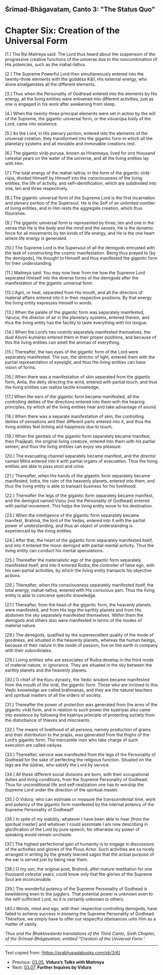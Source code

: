 <!-- zkid:  -->
## Śrīmad-Bhāgavatam, Canto 3: "The Status Quo" 
# Chapter Six: Creation of the Universal Form


[1.] The Ṛṣi Maitreya said: The Lord thus heard about the suspension of the progressive creative functions of the universe due to the noncombination of His potencies, such as the mahat-tattva.

[2.] The Supreme Powerful Lord then simultaneously entered into the twenty-three elements with the goddess Kālī, His external energy, who alone amalgamates all the different elements.

[3.] Thus when the Personality of Godhead entered into the elements by His energy, all the living entities were enlivened into different activities, just as one is engaged in his work after awakening from sleep.

[4.] When the twenty-three principal elements were set in action by the will of the Supreme, the gigantic universal form, or the viśvarūpa body of the Lord, came into existence.

[5.] As the Lord, in His plenary portion, entered into the elements of the universal creation, they transformed into the gigantic form in which all the planetary systems and all movable and immovable creations rest.

[6.] The gigantic virāṭ-puruṣa, known as Hiraṇmaya, lived for one thousand celestial years on the water of the universe, and all the living entities lay with Him.

[7.] The total energy of the mahat-tattva, in the form of the gigantic virāṭ-rūpa, divided Himself by Himself into the consciousness of the living entities, the life of activity, and self-identification, which are subdivided into one, ten and three respectively.

[8.] The gigantic universal form of the Supreme Lord is the first incarnation and plenary portion of the Supersoul. He is the Self of an unlimited number of living entities, and in Him rests the aggregate creation, which thus flourishes.

[9.] The gigantic universal form is represented by three, ten and one in the sense that He is the body and the mind and the senses, He is the dynamic force for all movements by ten kinds of life energy, and He is the one heart where life energy is generated.

[10.] The Supreme Lord is the Supersoul of all the demigods entrusted with the task of constructing the cosmic manifestation. Being thus prayed to [by the demigods], He thought to Himself and thus manifested the gigantic form for their understanding.

[11.] Maitreya said: You may now hear from me how the Supreme Lord separated Himself into the diverse forms of the demigods after the manifestation of the gigantic universal form.

[12.] Agni, or heat, separated from His mouth, and all the directors of material affairs entered into it in their respective positions. By that energy the living entity expresses himself in words.

[13.] When the palate of the gigantic form was separately manifested, Varuṇa, the director of air in the planetary systems, entered therein, and thus the living entity has the facility to taste everything with his tongue.

[14.] When the Lord’s two nostrils separately manifested themselves, the dual Aśvinī-kumāras entered them in their proper positions, and because of this the living entities can smell the aromas of everything.

[15.] Thereafter, the two eyes of the gigantic form of the Lord were separately manifested. The sun, the director of light, entered them with the partial representation of eyesight, and thus the living entities can have vision of forms.

[16.] When there was a manifestation of skin separated from the gigantic form, Anila, the deity directing the wind, entered with partial touch, and thus the living entities can realize tactile knowledge.

[17.] When the ears of the gigantic form became manifested, all the controlling deities of the directions entered into them with the hearing principles, by which all the living entities hear and take advantage of sound.

[18.] When there was a separate manifestation of skin, the controlling deities of sensations and their different parts entered into it, and thus the living entities feel itching and happiness due to touch.

[19.] When the genitals of the gigantic form separately became manifest, then Prajāpati, the original living creature, entered into them with his partial semen, and thus the living entities can enjoy sex pleasure.

[20.] The evacuating channel separately became manifest, and the director named Mitra entered into it with partial organs of evacuation. Thus the living entities are able to pass stool and urine.

[21.] Thereafter, when the hands of the gigantic form separately became manifested, Indra, the ruler of the heavenly planets, entered into them, and thus the living entity is able to transact business for his livelihood.

[22.] Thereafter the legs of the gigantic form separately became manifest, and the demigod named Viṣṇu [not the Personality of Godhead] entered with partial movement. This helps the living entity move to his destination.

[23.] When the intelligence of the gigantic form separately became manifest, Brahmā, the lord of the Vedas, entered into it with the partial power of understanding, and thus an object of understanding is experienced by the living entities.

[24.] After that, the heart of the gigantic form separately manifested itself, and into it entered the moon demigod with partial mental activity. Thus the living entity can conduct his mental speculations.

[25.] Thereafter the materialistic ego of the gigantic form separately manifested itself, and into it entered Rudra, the controller of false ego, with his own partial activities, by which the living entity transacts his objective actions.

[26.] Thereafter, when His consciousness separately manifested itself, the total energy, mahat-tattva, entered with His conscious part. Thus the living entity is able to conceive specific knowledge.

[27.] Thereafter, from the head of the gigantic form, the heavenly planets were manifested, and from His legs the earthly planets and from His abdomen the sky separately manifested themselves. Within them the demigods and others also were manifested in terms of the modes of material nature.

[28.] The demigods, qualified by the superexcellent quality of the mode of goodness, are situated in the heavenly planets, whereas the human beings, because of their nature in the mode of passion, live on the earth in company with their subordinates.

[29.] Living entities who are associates of Rudra develop in the third mode of material nature, or ignorance. They are situated in the sky between the earthly planets and the heavenly planets.

[30.] O chief of the Kuru dynasty, the Vedic wisdom became manifested from the mouth of the virāṭ, the gigantic form. Those who are inclined to this Vedic knowledge are called brāhmaṇas, and they are the natural teachers and spiritual masters of all the orders of society.

[31.] Thereafter the power of protection was generated from the arms of the gigantic virāṭ form, and in relation to such power the kṣatriyas also came into existence by following the kṣatriya principle of protecting society from the disturbance of thieves and miscreants.

[32.] The means of livelihood of all persons, namely production of grains and their distribution to the prajās, was generated from the thighs of the Lord’s gigantic form. The mercantile men who take charge of such execution are called vaiśyas.

[33.] Thereafter, service was manifested from the legs of the Personality of Godhead for the sake of perfecting the religious function. Situated on the legs are the śūdras, who satisfy the Lord by service.

[34.] All these different social divisions are born, with their occupational duties and living conditions, from the Supreme Personality of Godhead. Thus for unconditional life and self-realization one has to worship the Supreme Lord under the direction of the spiritual master.

[35.] O Vidura, who can estimate or measure the transcendental time, work and potency of the gigantic form manifested by the internal potency of the Supreme Personality of Godhead?

[36.] In spite of my inability, whatever I have been able to hear [from the spiritual master] and whatever I could assimilate I am now describing in glorification of the Lord by pure speech, for otherwise my power of speaking would remain unchaste.

[37.] The highest perfectional gain of humanity is to engage in discussions of the activities and glories of the Pious Actor. Such activities are so nicely arranged in writing by the greatly learned sages that the actual purpose of the ear is served just by being near them.

[38.] O my son, the original poet, Brahmā, after mature meditation for one thousand celestial years, could know only that the glories of the Supreme Soul are inconceivable.

[39.] The wonderful potency of the Supreme Personality of Godhead is bewildering even to the jugglers. That potential power is unknown even to the self-sufficient Lord, so it is certainly unknown to others.

[40.] Words, mind and ego, with their respective controlling demigods, have failed to achieve success in knowing the Supreme Personality of Godhead. Therefore, we simply have to offer our respectful obeisances unto Him as a matter of sanity.

_Thus end the Bhaktivedanta translations of the Third Canto, Sixth Chapter, of the Śrīmad-Bhāgavatam, entitled “Creation of the Universal Form.”_

---

Text copied from: [https://prabhupadabooks.com/sb/3/6]

- Previous: [03.05](03.05-t.html), **Vidura’s Talks with Maitreya**
- Next: [03.07](03.07-t.html), **Further Inquires by Vidura**